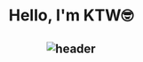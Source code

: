 <!--
**dttmm/dttmm** is a ✨ _special_ ✨ repository because its `README.md` (this file) appears on your GitHub profile.

Here are some ideas to get you started:

- 🔭 I’m currently working on ...
- 🌱 I’m currently learning ...
- 👯 I’m looking to collaborate on ...
- 🤔 I’m looking for help with ...
- 💬 Ask me about ...
- 📫 How to reach me: ...
- 😄 Pronouns: ...
- ⚡ Fun fact: ...
-->
<div align="center">

# Hello, I'm KTW🤓

![header](https://capsule-render.vercel.app/api?type=waving&color=timeGradient&height=200&section=header&text=웅이%20&fontSize=90&rotate=5&fontAlignY=30&fontAlign=85)
<br></br>
---

<!--
## 👨‍💻Tech🔥

![Java](https://img.shields.io/badge/Java-007396?style=platic&logo=Java&logoColor=white) ![Kotlin](https://img.shields.io/badge/Kotlin-7F52FF?style=platic&logo=Kotlin&logoColor=white) ![Android](https://img.shields.io/badge/Android-3DDC84?style=platic&logo=Android&logoColor=white)

![Python](https://img.shields.io/badge/Python-3776AB?style=platic&logo=Python&logoColor=white) ![Django](https://img.shields.io/badge/Django-092E20?style=platic&logo=Django&logoColor=white)

![MySQL](https://img.shields.io/badge/MySQL-4479A1?style=platic&logo=MySQL&logoColor=white)

</div>
-->
